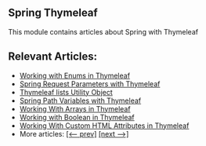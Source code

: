 ## Spring Thymeleaf 

This module contains articles about Spring with Thymeleaf

## Relevant Articles:

- [Working with Enums in Thymeleaf](https://www.baeldung.com/thymeleaf-enums)
- [Spring Request Parameters with Thymeleaf](https://www.baeldung.com/spring-thymeleaf-request-parameters)
- [Thymeleaf lists Utility Object](https://www.baeldung.com/thymeleaf-lists-utility)
- [Spring Path Variables with Thymeleaf](https://www.baeldung.com/spring-thymeleaf-path-variables)
- [Working With Arrays in Thymeleaf](https://www.baeldung.com/thymeleaf-arrays)
- [Working with Boolean in Thymeleaf](https://www.baeldung.com/thymeleaf-boolean)
- [Working With Custom HTML Attributes in Thymeleaf](https://www.baeldung.com/thymeleaf-custom-html-attributes)
- More articles: [[<-- prev]](../spring-thymeleaf) [[next -->]](../spring-thymeleaf-3)
